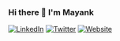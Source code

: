 ### Hi there 👋 I'm Mayank

[![LinkedIn](https://img.shields.io/badge/-mayank--ramnani-blue?style=plastic-square&logo=Linkedin&logoColor=white&link=https://www.linkedin.com/in/mayank-ramnani/)](https://www.linkedin.com/in/mayank-ramnani/)
[![Twitter](https://img.shields.io/badge/-exec--mayank-blue?style=plastic-square&logo=x&logoColor=white&link=https://www.twitter.com/exec-mayank)](https://www.twitter.com/exec-mayank)
[![Website](https://img.shields.io/badge/-website?logo=gnome-terminal&logoColor=black&link=https://www.mayankramnani.com/)](https://www.mayankramnani.com/)

<!--
**mayank-ramnani/mayank-ramnani** is a ✨ _special_ ✨ repository because its `README.md` (this file) appears on your GitHub profile.

Here are some ideas to get you started:

- 🔭 I’m currently working on ...
- 🌱 I’m currently learning ...
- 👯 I’m looking to collaborate on ...
- 🤔 I’m looking for help with ...
- 💬 Ask me about ...
- 📫 How to reach me: ...
- 😄 Pronouns: ...
- ⚡ Fun fact: ...
-->
